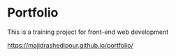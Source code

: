 # Portfolio
This is a training project for front-end web development

https://majidrashedipour.github.io/portfolio/
